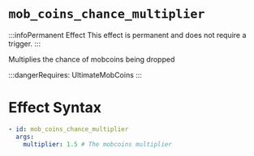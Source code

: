 # `mob_coins_chance_multiplier`
:::infoPermanent Effect
This effect is permanent and does not require a trigger.
:::

Multiplies the chance of mobcoins being dropped


:::dangerRequires:
UltimateMobCoins
:::

# Effect Syntax
```yaml
- id: mob_coins_chance_multiplier
  args:
    multiplier: 1.5 # The mobcoins multiplier
```